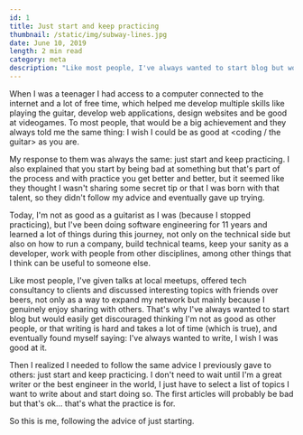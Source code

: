 ```yaml
---
id: 1
title: Just start and keep practicing
thumbnail: /static/img/subway-lines.jpg
date: June 10, 2019
length: 2 min read
category: meta
description: "Like most people, I've always wanted to start blog but would easily get discouraged thinking I'm not as good as other people, or that writing is hard (which is true), and eventually found myself saying: I've always wanted to write, I wish I was good at it."
---
```

When I was a teenager I had access to a computer connected to the internet and a lot of free time, which helped me develop multiple skills like playing the guitar, develop web applications, design websites and be good at videogames. To most people, that would be a big achievement and they always told me the same thing: I wish I could be as good at <coding / the guitar> as you are.

My response to them was always the same: just start and keep practicing. I also explained that you start by being bad at something but that's part of the process and with practice you get better and better, but it seemed like they thought I wasn't sharing some secret tip or that I was born with that talent, so they didn't follow my advice and eventually gave up trying.

Today, I'm not as good as a guitarist as I was (because I stopped practicing), but I've been doing software engineering for 11 years and learned a lot of things during this journey, not only on the technical side but also on how to run a company, build technical teams, keep your sanity as a developer, work with people from other disciplines, among other things that I think can be useful to someone else.

Like most people, I've given talks at local meetups, offered tech consultancy to clients and discussed interesting topics with friends over beers, not only as a way to expand my network but mainly because I genuinely enjoy sharing with others. That's why I've always wanted to start blog but would easily get discouraged thinking I'm not as good as other people, or that writing is hard and takes a lot of time (which is true), and eventually found myself saying: I've always wanted to write, I wish I was good at it.

Then I realized I needed to follow the same advice I previously gave to others: just start and keep practicing. I don't need to wait until I'm a great writer or the best engineer in the world, I just have to select a list of topics I want to write about and start doing so. The first articles will probably be bad but that's ok... that's what the practice is for.

So this is me, following the advice of just starting.
